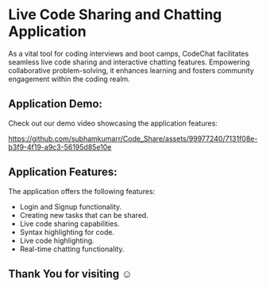 # Live Code Sharing and Chatting Application

As a vital tool for coding interviews and boot camps, CodeChat facilitates seamless live code sharing and interactive chatting features. Empowering collaborative problem-solving, it enhances learning and fosters community engagement within the coding realm.

## Application Demo:

Check out our demo video showcasing the application features:

https://github.com/subhamkumarr/Code_Share/assets/99977240/7131f08e-b3f9-4f19-a9c3-56195d85e10e


## Application Features:

The application offers the following features:

- Login and Signup functionality.
- Creating new tasks that can be shared.
- Live code sharing capabilities.
- Syntax highlighting for code.
- Live code highlighting.
- Real-time chatting functionality.

## Thank You for visiting ☺️
